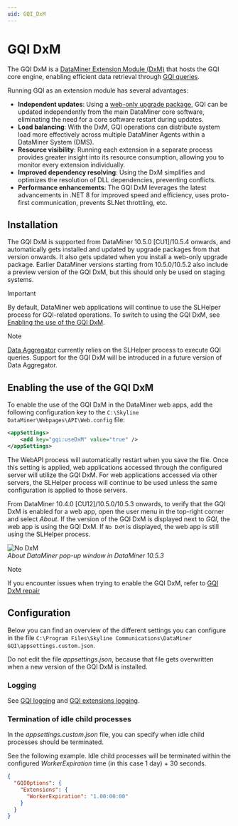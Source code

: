 ```yaml
---
uid: GQI_DxM
---
```


# GQI DxM

The GQI DxM is a [DataMiner Extension Module (DxM)](xref:DataMinerExtensionModules) that hosts the GQI core engine, enabling efficient data retrieval through [GQI queries](xref:About_GQI).

Running GQI as an extension module has several advantages:

- **Independent updates**: Using a [web-only upgrade package](xref:Upgrading_Downgrading_Webapps), GQI can be updated independently from the main DataMiner core software, eliminating the need for a core software restart during updates.
- **Load balancing**: With the DxM, GQI operations can distribute system load more effectively across multiple DataMiner Agents within a DataMiner System (DMS).
- **Resource visibility**: Running each extension in a separate process provides greater insight into its resource consumption, allowing you to monitor every extension individually.
- **Improved dependency resolving**: Using the DxM simplifies and optimizes the resolution of DLL dependencies, preventing conflicts.
- **Performance enhancements**: The GQI DxM leverages the latest advancements in .NET 8 for improved speed and efficiency, uses proto-first communication, prevents SLNet throttling, etc.

## Installation

The GQI DxM is supported from DataMiner 10.5.0 [CU1]/10.5.4 onwards, and automatically gets installed and updated by upgrade packages from that version onwards. It also gets updated when you install a web-only upgrade package.<!-- RN 41811 --> Earlier DataMiner versions starting from 10.5.0/10.5.2 also include a preview version of the GQI DxM, but this should only be used on staging systems.

> [!IMPORTANT]
> By default, DataMiner web applications will continue to use the SLHelper process for GQI-related operations. To switch to using the GQI DxM, see [Enabling the use of the GQI DxM](#enabling-the-use-of-the-gqi-dxm).

> [!NOTE]
> [Data Aggregator](xref:Data_Aggregator_DxM) currently relies on the SLHelper process to execute GQI queries. Support for the GQI DxM will be introduced in a future version of Data Aggregator.

## Enabling the use of the GQI DxM

To enable the use of the GQI DxM in the DataMiner web apps, add the following configuration key to the `C:\Skyline DataMiner\Webpages\API\Web.config` file:

```xml
<appSettings>
    <add key="gqi:useDxM" value="true" />
</appSettings>
```

The WebAPI process will automatically restart when you save the file. Once this setting is applied, web applications accessed through the configured server will utilize the GQI DxM. For web applications accessed via other servers, the SLHelper process will continue to be used unless the same configuration is applied to those servers.

From DataMiner 10.4.0 [CU12]/10.5.0/10.5.3 onwards<!--RN 42003-->, to verify that the GQI DxM is enabled for a web app, open the user menu in the top-right corner and select *About*. If the version of the GQI DxM is displayed next to *GQI*, the web app is using the GQI DxM. If `No DxM` is displayed, the web app is still using the SLHelper process.

![No DxM](~/dataminer/images/NoDxM.png)<br>*About DataMiner pop-up window in DataMiner 10.5.3*

> [!NOTE]
> If you encounter issues when trying to enable the GQI DxM, refer to [GQI DxM repair](xref:Investigating_Web_Issues#gqi-dxm-repair)

## Configuration

Below you can find an overview of the different settings you can configure in the file `C:\Program Files\Skyline Communications\DataMiner GQI\appsettings.custom.json`.

Do not edit the file *appsettings.json*, because that file gets overwritten when a new version of the GQI DxM is installed.

### Logging

See [GQI logging](xref:GQI_Logging) and [GQI extensions logging](xref:GQI_Extensions_Logging).

### Termination of idle child processes

In the *appsettings.custom.json* file, you can specify when idle child processes should be terminated.

See the following example. Idle child processes will be terminated within the configured *WorkerExpiration* time (in this case 1 day) + 30 seconds.

```json
{
  "GQIOptions": {
    "Extensions": {
      "WorkerExpiration": "1.00:00:00"
    }
  }
}
```
